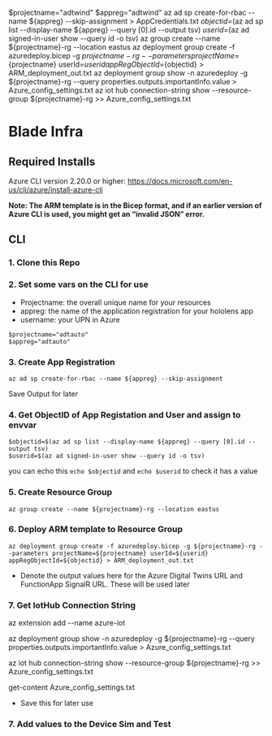 $projectname="adtwind"
$appreg="adtwind"
az ad sp create-for-rbac --name ${appreg} --skip-assignment > AppCredentials.txt
$objectid=$(az ad sp list --display-name ${appreg} --query [0].id --output tsv)
$userid=$(az ad signed-in-user show --query id -o tsv)
az group create --name ${projectname}-rg --location eastus
az deployment group create -f azuredeploy.bicep -g ${projectname}-rg --parameters projectName=${projectname} userId=${userid} appRegObjectId=${objectid} > ARM_deployment_out.txt
az deployment group show -n azuredeploy -g ${projectname}-rg --query properties.outputs.importantInfo.value > Azure_config_settings.txt
az iot hub connection-string show --resource-group ${projectname}-rg >> Azure_config_settings.txt








# Blade Infra 
## Required Installs
Azure CLI version 2.20.0 or higher: https://docs.microsoft.com/en-us/cli/azure/install-azure-cli

**Note: The ARM template is in the Bicep format, and if an earlier version of Azure CLI is used, you might get an “invalid JSON” error.**

## CLI
### 1. Clone this Repo

### 2. Set some vars on the CLI for use
* Projectname: the overall unique name for your resources
* appreg: the name of the application registration for your hololens app
* username: your UPN in Azure


```
$projectname="adtauto"
$appreg="adtauto"
```

### 3. Create App Registration
`
az ad sp create-for-rbac --name ${appreg} --skip-assignment
`


Save Output for later

### 4. Get ObjectID of App Registation and User and assign to envvar
```
$objectid=$(az ad sp list --display-name ${appreg} --query [0].id --output tsv)
$userid=$(az ad signed-in-user show --query id -o tsv)
```
you can echo this `echo $objectid` and `echo $userid` to check it has a value


### 5. Create Resource Group
`
az group create --name ${projectname}-rg --location eastus
`

### 6. Deploy ARM template to Resource Group
`
az deployment group create -f azuredeploy.bicep -g ${projectname}-rg --parameters projectName=${projectname} userId=${userid} appRegObjectId=${objectid} > ARM_deployment_out.txt
`
- Denote the output values here for the Azure Digital Twins URL and FunctionApp SignalR URL. These will be used later

### 7. Get IotHub Connection String
az extension add --name azure-iot

az deployment group show -n azuredeploy -g ${projectname}-rg --query properties.outputs.importantInfo.value > Azure_config_settings.txt

az iot hub connection-string show --resource-group ${projectname}-rg >> Azure_config_settings.txt

get-content Azure_config_settings.txt

- Save this for later use

### 7. Add values to the Device Sim and Test
